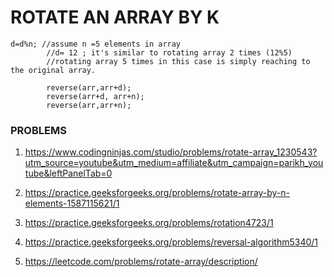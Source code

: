 # ROTATE AN ARRAY BY K

```
d=d%n; //assume n =5 elements in array
        //d= 12 ; it's similar to rotating array 2 times (12%5)
        //rotating array 5 times in this case is simply reaching to the original array.
        
        reverse(arr,arr+d);
        reverse(arr+d, arr+n);
        reverse(arr,arr+n);
```

### PROBLEMS

1. https://www.codingninjas.com/studio/problems/rotate-array_1230543?utm_source=youtube&utm_medium=affiliate&utm_campaign=parikh_youtube&leftPanelTab=0

2. https://practice.geeksforgeeks.org/problems/rotate-array-by-n-elements-1587115621/1

3. https://practice.geeksforgeeks.org/problems/rotation4723/1

4. https://practice.geeksforgeeks.org/problems/reversal-algorithm5340/1

5. https://leetcode.com/problems/rotate-array/description/
